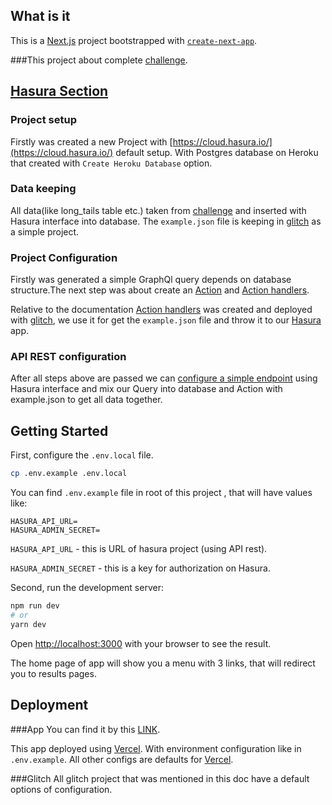 ## What is it

This is a [Next.js](https://nextjs.org/) project bootstrapped with [`create-next-app`](https://github.com/vercel/next.js/tree/canary/packages/create-next-app).

###This project about complete [challenge](https://gist.github.com/istarkov/2fd23c75bba220571cf4bb03246c5c05).

## [Hasura Section](https://hasura.io/)

### Project setup

Firstly was created a new Project with [https://cloud.hasura.io/](https://cloud.hasura.io/) default setup.
With Postgres database on Heroku that created with `Create Heroku Database` option.

### Data keeping 

All data(like long_tails table etc.) taken from [challenge](https://gist.github.com/istarkov/2fd23c75bba220571cf4bb03246c5c05) and inserted with Hasura interface into database.
The `example.json` file is keeping in [glitch](https://glitch.com/) as a simple project.

### Project Configuration

Firstly was generated a simple GraphQl query depends on database structure.The next step was about create an [Action](https://hasura.io/docs/latest/graphql/core/actions/index.html) and [Action handlers](https://hasura.io/docs/latest/graphql/core/actions/action-handlers.html).

Relative to the documentation [Action handlers](https://hasura.io/docs/latest/graphql/core/actions/action-handlers.html) was created and deployed with [glitch](https://glitch.com/), we use it for get the `example.json` file and throw it to our [Hasura]() app.

### API REST configuration

After all steps above are passed we can [configure a simple endpoint](https://hasura.io/docs/latest/graphql/core/api-reference/restified.html) using Hasura interface and mix our Query into database and Action with example.json to get all data together.

## Getting Started

First, configure the `.env.local` file.
```bash
cp .env.example .env.local
```
You can find `.env.example` file in root of this project , that will have values like: 

```
HASURA_API_URL=
HASURA_ADMIN_SECRET=
```

`HASURA_API_URL` - this is URL of hasura project (using API rest).

`HASURA_ADMIN_SECRET` - this is a key for authorization on Hasura.

Second, run the development server:

```bash
npm run dev
# or
yarn dev
```

Open [http://localhost:3000](http://localhost:3000) with your browser to see the result.

The home page of app will show you a menu with 3 links, that will redirect you to results pages.

## Deployment

###App
You can find it by this [LINK](https://challenge-five-gamma.vercel.app/). 

This app deployed using [Vercel](https://vercel.com/).
With environment configuration like in `.env.example`.
All other configs are defaults for [Vercel](https://vercel.com/).

###Glitch
All glitch project that was mentioned in this doc have a default options of configuration.

